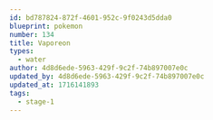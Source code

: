 ```yaml
---
id: bd787824-872f-4601-952c-9f0243d5dda0
blueprint: pokemon
number: 134
title: Vaporeon
types:
  - water
author: 4d8d6ede-5963-429f-9c2f-74b897007e0c
updated_by: 4d8d6ede-5963-429f-9c2f-74b897007e0c
updated_at: 1716141893
tags:
  - stage-1
---
```

